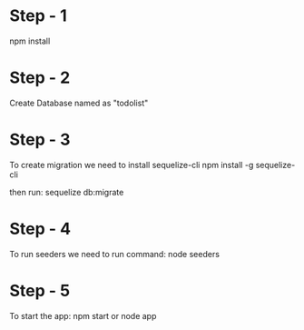 # Step - 1
npm install

# Step - 2
Create Database named as "todolist"

# Step - 3
To create migration we need to install sequelize-cli
npm install -g sequelize-cli

then run:
sequelize db:migrate

# Step - 4
To run seeders we need to run command:
node seeders

# Step - 5
To start the app:
npm start 
or
node app
